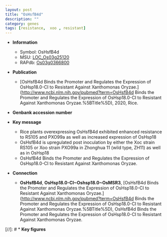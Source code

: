 ```yaml
---
layout: post
title: "OsHsfB4d"
description: ""
category: genes
tags: [resistance,  xoo , resistant]
---
```


* **Information**  
    + Symbol: OsHsfB4d  
    + MSU: [LOC_Os03g25120](http://rice.uga.edu/cgi-bin/ORF_infopage.cgi?orf=LOC_Os03g25120)  
    + RAPdb: [Os03g0366800](http://rapdb.dna.affrc.go.jp/viewer/gbrowse_details/irgsp1?name=Os03g0366800)  

* **Publication**  
    + [OsHsfB4d Binds the Promoter and Regulates the Expression of OsHsp18.0-CI to Resistant Against Xanthomonas Oryzae.](http://www.ncbi.nlm.nih.gov/pubmed?term=OsHsfB4d Binds the Promoter and Regulates the Expression of OsHsp18.0-CI to Resistant Against Xanthomonas Oryzae.%5BTitle%5D), 2020, Rice.

* **Genbank accession number**  

* **Key message**  
    + Rice plants overexpressing OsHsfB4d exhibited enhanced resistance to RS105 and PXO99a as well as increased expression of OsHsp18
    + OsHsfB4d is upregulated post inoculation by either the Xoc strain RS105 or Xoo strain PXO99a in Zhonghua 11 (wild type, ZH11) as well as in OsHsp18
    + OsHsfB4d Binds the Promoter and Regulates the Expression of OsHsp18.0-CI to Resistant Against Xanthomonas Oryzae.

* **Connection**  
    + __OsHsfB4d__, __OsHsp18.0-CI~Oshsp18.0~OsMSR3__, [OsHsfB4d Binds the Promoter and Regulates the Expression of OsHsp18.0-CI to Resistant Against Xanthomonas Oryzae.](http://www.ncbi.nlm.nih.gov/pubmed?term=OsHsfB4d Binds the Promoter and Regulates the Expression of OsHsp18.0-CI to Resistant Against Xanthomonas Oryzae.%5BTitle%5D), OsHsfB4d Binds the Promoter and Regulates the Expression of OsHsp18.0-CI to Resistant Against Xanthomonas Oryzae.

[//]: # * **Key figures**  


